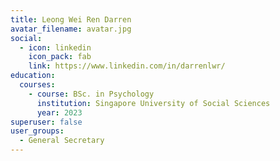 ```yaml
---
title: Leong Wei Ren Darren
avatar_filename: avatar.jpg
social:
  - icon: linkedin
    icon_pack: fab
    link: https://www.linkedin.com/in/darrenlwr/
education:
  courses:
    - course: BSc. in Psychology
      institution: Singapore University of Social Sciences
      year: 2023
superuser: false
user_groups:
  - General Secretary
---
```

